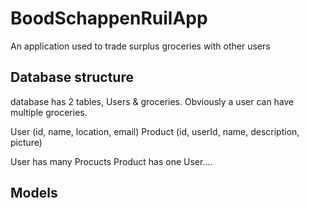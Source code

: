 BoodSchappenRuilApp
===================

An application used to trade surplus groceries with other users

Database structure
------------------

database has 2 tables, Users & groceries.
Obviously a user can have multiple groceries.

User (id, name, location, email)
Product (id, userId, name, description, picture)

User has many Procucts
Product has one User....

Models
------

